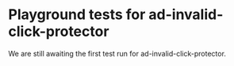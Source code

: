 # Playground tests for ad-invalid-click-protector
We are still awaiting the first test run for ad-invalid-click-protector.
